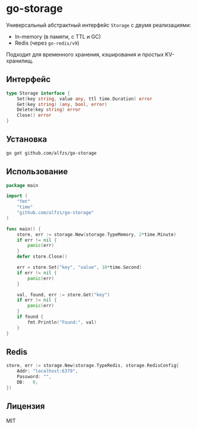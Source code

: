 # go-storage

Универсальный абстрактный интерфейс `Storage` с двумя реализациями:

- In-memory (в памяти, с TTL и GC)
- Redis (через `go-redis/v9`)

Подходит для временного хранения, кэширования и простых KV-хранилищ.

## Интерфейс

```go
type Storage interface {
	Set(key string, value any, ttl time.Duration) error
	Get(key string) (any, bool, error)
	Delete(key string) error
	Close() error
}
```

## Установка

```bash
go get github.com/alfzs/go-storage
```

## Использование

```go
package main

import (
	"fmt"
	"time"
	"github.com/alfzs/go-storage"
)

func main() {
	store, err := storage.New(storage.TypeMemory, 2*time.Minute)
	if err != nil {
		panic(err)
	}
	defer store.Close()

	err = store.Set("key", "value", 10*time.Second)
	if err != nil {
		panic(err)
	}

	val, found, err := store.Get("key")
	if err != nil {
		panic(err)
	}
	if found {
		fmt.Println("Found:", val)
	}
}
```

## Redis

```go
store, err := storage.New(storage.TypeRedis, storage.RedisConfig{
    Addr: "localhost:6379",
    Password: "",
    DB:   0,
})
```

## Лицензия

MIT

